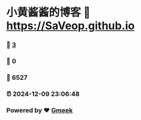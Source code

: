 # 小黄酱酱的博客 :link: https://SaVeop.github.io 
### :page_facing_up: [3](https://SaVeop.github.io/tag.html) 
### :speech_balloon: 0 
### :hibiscus: 6527 
### :alarm_clock: 2024-12-09 23:06:48 
### Powered by :heart: [Gmeek](https://github.com/Meekdai/Gmeek)
